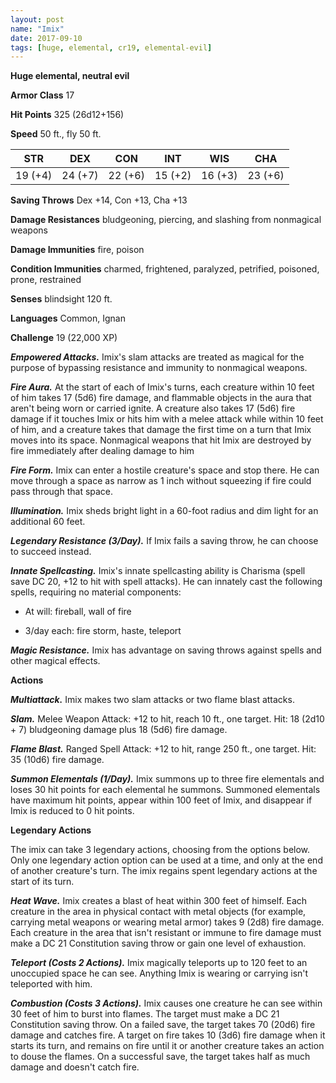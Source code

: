 ```yaml
---
layout: post
name: "Imix"
date: 2017-09-10
tags: [huge, elemental, cr19, elemental-evil]
---
```


**Huge elemental, neutral evil**

**Armor Class** 17

**Hit Points** 325 (26d12+156)

**Speed** 50 ft., fly 50 ft.

|   STR   |   DEX   |   CON   |   INT   |   WIS   |   CHA   |
|:-----:|:-----:|:-----:|:-----:|:-----:|:-----:|
| 19 (+4) | 24 (+7) | 22 (+6) | 15 (+2) | 16 (+3) | 23 (+6) |

**Saving Throws** Dex +14, Con +13, Cha +13

**Damage Resistances** bludgeoning, piercing, and slashing from nonmagical weapons

**Damage Immunities** fire, poison

**Condition Immunities** charmed, frightened, paralyzed, petrified, poisoned, prone, restrained

**Senses** blindsight 120 ft.

**Languages** Common, Ignan

**Challenge** 19 (22,000 XP)

***Empowered Attacks.*** Imix's slam attacks are treated as magical for the purpose of bypassing resistance and immunity to nonmagical weapons.

***Fire Aura.*** At the start of each of Imix's turns, each creature within 10 feet of him takes 17 (5d6) fire damage, and flammable objects in the aura that aren't being worn or carried ignite. A creature also takes 17 (5d6) fire damage if it touches Imix or hits him with a melee attack while within 10 feet of him, and a creature takes that damage the first time on a turn that Imix moves into its space. Nonmagical weapons that hit Imix are destroyed by fire immediately after dealing damage to him

***Fire Form.*** Imix can enter a hostile creature's space and stop there. He can move through a space as narrow as 1 inch without squeezing if fire could pass through that space.

***Illumination.*** Imix sheds bright light in a 60-foot radius and dim light for an additional 60 feet.

***Legendary Resistance (3/Day).*** If Imix fails a saving throw, he can choose to succeed instead.

***Innate Spellcasting.*** Imix's innate spellcasting ability is Charisma (spell save DC 20, +12 to hit with spell attacks). He can innately cast the following spells, requiring no material components: 

* At will: fireball, wall of fire

* 3/day each: fire storm, haste, teleport

***Magic Resistance.*** Imix has advantage on saving throws against spells and other magical effects.

**Actions**

***Multiattack.*** Imix makes two slam attacks or two flame blast attacks.

***Slam.*** Melee Weapon Attack: +12 to hit, reach 10 ft., one target. Hit: 18 (2d10 + 7) bludgeoning damage plus 18 (5d6) fire damage.

***Flame Blast.*** Ranged Spell Attack: +12 to hit, range 250 ft., one target. Hit: 35 (10d6) fire damage.

***Summon Elementals (1/Day).*** Imix summons up to three fire elementals and loses 30 hit points for each elemental he summons. Summoned elementals have maximum hit points, appear within 100 feet of Imix, and disappear if Imix is reduced to 0 hit points.

**Legendary Actions**

The imix can take 3 legendary actions, choosing from the options below. Only one legendary action option can be used at a time, and only at the end of another creature's turn. The imix regains spent legendary actions at the start of its turn.

***Heat Wave.*** Imix creates a blast of heat within 300 feet of himself. Each creature in the area in physical contact with metal objects (for example, carrying metal weapons or wearing metal armor) takes 9 (2d8) fire damage. Each creature in the area that isn't resistant or immune to fire damage must make a DC 21 Constitution saving throw or gain one level of exhaustion.

***Teleport (Costs 2 Actions).*** Imix magically teleports up to 120 feet to an unoccupied space he can see. Anything Imix is wearing or carrying isn't teleported with him.

***Combustion (Costs 3 Actions).*** Imix causes one creature he can see within 30 feet of him to burst into flames. The target must make a DC 21 Constitution saving throw. On a failed save, the target takes 70 (20d6) fire damage and catches fire. A target on fire takes 10 (3d6) fire damage when it starts its turn, and remains on fire until it or another creature takes an action to douse the flames. On a successful save, the target takes half as much damage and doesn't catch fire.

